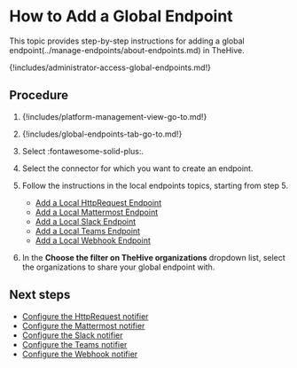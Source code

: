 # How to Add a Global Endpoint

This topic provides step-by-step instructions for adding a global endpoint(../manage-endpoints/about-endpoints.md) in TheHive.

{!includes/administrator-access-global-endpoints.md!}

## Procedure

1. {!includes/platform-management-view-go-to.md!}

2. {!includes/global-endpoints-tab-go-to.md!}

3. Select :fontawesome-solid-plus:.

4. Select the connector for which you want to create an endpoint.

5. Follow the instructions in the local endpoints topics, starting from step 5.

    * [Add a Local HttpRequest Endpoint](../user-guides/organization/configure-organization/manage-endpoints/add-http-request-endpoint.md)
    * [Add a Local Mattermost Endpoint](../user-guides/organization/configure-organization/manage-endpoints/add-mattermost-endpoint.md)
    * [Add a Local Slack Endpoint](../user-guides/organization/configure-organization/manage-endpoints/add-slack-endpoint.md)
    * [Add a Local Teams Endpoint](../user-guides/organization/configure-organization/manage-endpoints/add-teams-endpoint.md)
    * [Add a Local Webhook Endpoint](../user-guides/organization/configure-organization/manage-endpoints/add-webhook-endpoint.md)

6. In the **Choose the filter on TheHive organizations** dropdown list, select the organizations to share your global endpoint with.

## Next steps

* [Configure the HttpRequest notifier](../user-guides/organization/configure-organization/manage-notifications/notifiers/http-request.md)
* [Configure the Mattermost notifier](../user-guides/organization/configure-organization/manage-notifications/notifiers/mattermost.md)
* [Configure the Slack notifier](../user-guides/organization/configure-organization/manage-notifications/notifiers/slack.md)
* [Configure the Teams notifier](../user-guides/organization/configure-organization/manage-notifications/notifiers/teams.md)
* [Configure the Webhook notifier](../user-guides/organization/configure-organization/manage-notifications/notifiers/webhook.md)



